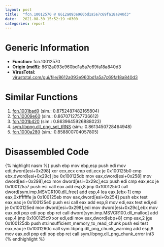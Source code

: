 ```yaml
---
layout: post
title:  "fcn.10012570 @ 8612a093e960bd1a5a7c69fa18a840d3"
date:   2021-08-30 15:52:19 +0300
categories: report
---
```


# Generic Information
- **Function:** fcn.10012570
- **Origin (md5):** 8612a093e960bd1a5a7c69fa18a840d3
- **VirusTotal:** [virustotal.com/gui/file/8612a093e960bd1a5a7c69fa18a840d3][virustotal_ref]



# Similar Functions

1. [fcn.1001bad0][similar_1_ref] (sim.: 0.8752487482165804)
2. [fcn.10009e60][similar_2_ref] (sim.: 0.8670712757736612)
3. [fcn.1001b420][similar_3_ref] (sim.: 0.8639645926888023)
4. [sym.libpng.dll\_png\_set\_tRNS][similar_4_ref] (sim.: 0.8613450728464948)
5. [fcn.1000a280][similar_5_ref] (sim.: 0.858800704057805)


# Disassembled Code

{% highlight nasm %}
push ebp
mov ebp,esp
push edi
mov edi,dword[esi+0x298]
xor ecx,ecx
cmp edi,ecx
je 0x100125b0
cmp ebx,dword[esi+0x29c]
jbe 0x100125db
mov eax,dword[esi+0x258]
mov dword[esi+0x298],ecx
mov dword[esi+0x29c],ecx
push edi
cmp eax,ecx
je 0x100125a7
push esi
call eax
add esp,8
jmp 0x100125b0
call dword[sym.imp.MSVCR100.dll_free]
add esp,4
lea eax,[ebx-1]
cmp eax,0xfffffffe
ja 0x100125eb
mov eax,dword[esi+0x254]
push ebx
test eax,eax
je 0x100125e0
push esi
call eax
add esp,8
mov edi,eax
test edi,edi
je 0x100125ed
mov dword[esi+0x298],edi
mov dword[esi+0x29c],ebx
mov eax,edi
pop edi
pop ebp
ret 
call dword[sym.imp.MSVCR100.dll_malloc]
add esp,4
jmp 0x100125c9
xor edi,edi
mov eax,dword[ebp+8]
cmp eax,2
jge 0x100125db
push str.insufficient_memory_to_read_chunk
push esi
test eax,eax
je 0x1001260c
call sym.libpng.dll_png_chunk_warning
add esp,8
mov eax,edi
pop edi
pop ebp
ret 
call sym.libpng.dll_png_chunk_error
int3 
{% endhighlight %}


[similar_1_ref]: /report/fcn.1001bad0@8612a093e960bd1a5a7c69fa18a840d3
[similar_2_ref]: /report/fcn.10009e60@8612a093e960bd1a5a7c69fa18a840d3
[similar_3_ref]: /report/fcn.1001b420@8612a093e960bd1a5a7c69fa18a840d3
[similar_4_ref]: /report/sym.libpng.dll_png_set_tRNS@8612a093e960bd1a5a7c69fa18a840d3
[similar_5_ref]: /report/fcn.1000a280@8612a093e960bd1a5a7c69fa18a840d3
[virustotal_ref]: https://www.virustotal.com/gui/file/8612a093e960bd1a5a7c69fa18a840d3